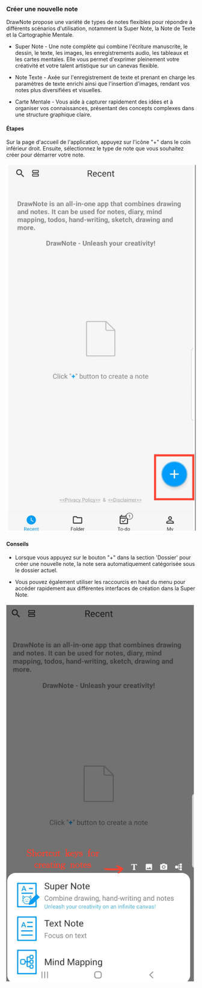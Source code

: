### Créer une nouvelle note

DrawNote propose une variété de types de notes flexibles pour répondre à différents scénarios d'utilisation, notamment la Super Note, la Note de Texte et la Cartographie Mentale.

- Super Note - Une note complète qui combine l'écriture manuscrite, le dessin, le texte, les images, les enregistrements audio, les tableaux et les cartes mentales. Elle vous permet d'exprimer pleinement votre créativité et votre talent artistique sur un canevas flexible.

- Note Texte - Axée sur l'enregistrement de texte et prenant en charge les paramètres de texte enrichi ainsi que l'insertion d'images, rendant vos notes plus diversifiées et visuelles.

- Carte Mentale - Vous aide à capturer rapidement des idées et à organiser vos connaissances, présentant des concepts complexes dans une structure graphique claire.

#### Étapes

Sur la page d'accueil de l'application, appuyez sur l'icône "+" dans le coin inférieur droit. Ensuite, sélectionnez le type de note que vous souhaitez créer pour démarrer votre note.

![Créer une nouvelle note](imgs/new_note1.png)

#### Conseils

- Lorsque vous appuyez sur le bouton "+" dans la section 'Dossier' pour créer une nouvelle note, la note sera automatiquement catégorisée sous le dossier actuel.

- Vous pouvez également utiliser les raccourcis en haut du menu pour accéder rapidement aux différentes interfaces de création dans la Super Note.

![Créer une nouvelle note](imgs/new_note2.png)